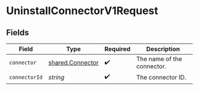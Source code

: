 # UninstallConnectorV1Request


## Fields

| Field                                                       | Type                                                        | Required                                                    | Description                                                 |
| ----------------------------------------------------------- | ----------------------------------------------------------- | ----------------------------------------------------------- | ----------------------------------------------------------- |
| `connector`                                                 | [shared.Connector](../../../sdk/models/shared/connector.md) | :heavy_check_mark:                                          | The name of the connector.                                  |
| `connectorId`                                               | *string*                                                    | :heavy_check_mark:                                          | The connector ID.                                           |